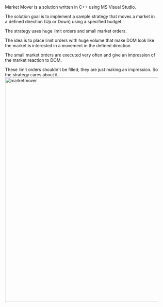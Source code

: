 Market Mover is a solution written in C++ using MS Visual Studio.

The solution goal is to implement a sample strategy that moves a market in a defined direction (Up or Down) using a specified budget.

The strategy uses huge limit orders and small market orders.

The idea is to place limit orders with huge volume that make DOM look like the market is interested in a movement in the defined direction. 

The small market orders are executed very often and give an impression of the market reaction to DOM.

These limit orders shouldn't be filled; they are just making an impression. So the strategy cares about it.
<img width="1252" height="740" alt="marketmover" src="https://github.com/user-attachments/assets/cc2066b9-8177-4137-91bd-d3fcde11451e" />
